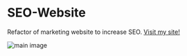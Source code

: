 # SEO-Website
Refactor of marketing website to increase SEO. [Visit my site!](https://monamallouh.github.io/SEO-Website/)

![main image](/assets/images/digital-marketing-meeting.jpg)
